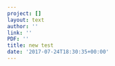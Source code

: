 ```yaml
---
project: []
layout: text
author: ''
link: ''
PDF: ''
title: new test
date: '2017-07-24T18:30:35+00:00'
---
```

